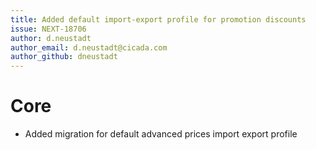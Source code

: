 ```yaml
---
title: Added default import-export profile for promotion discounts
issue: NEXT-18706
author: d.neustadt
author_email: d.neustadt@cicada.com 
author_github: dneustadt
---
```

# Core
* Added migration for default advanced prices import export profile

